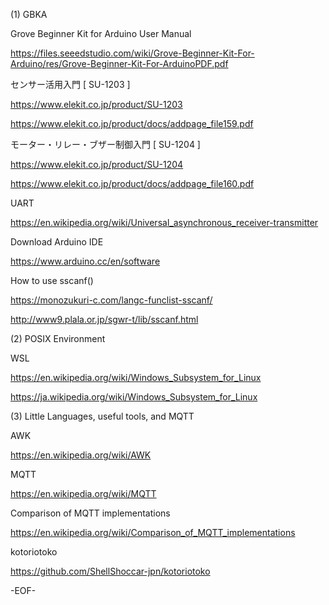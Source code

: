 
(1) GBKA

Grove Beginner Kit for Arduino User Manual
 
  https://files.seeedstudio.com/wiki/Grove-Beginner-Kit-For-Arduino/res/Grove-Beginner-Kit-For-ArduinoPDF.pdf
  

センサー活用入門 [ SU-1203 ]

  https://www.elekit.co.jp/product/SU-1203
  
  https://www.elekit.co.jp/product/docs/addpage_file159.pdf


モーター・リレー・ブザー制御入門 [ SU-1204 ]

  https://www.elekit.co.jp/product/SU-1204
  
  https://www.elekit.co.jp/product/docs/addpage_file160.pdf
   
UART

  https://en.wikipedia.org/wiki/Universal_asynchronous_receiver-transmitter


Download Arduino IDE

  https://www.arduino.cc/en/software


How to use sscanf()

  https://monozukuri-c.com/langc-funclist-sscanf/

  http://www9.plala.or.jp/sgwr-t/lib/sscanf.html


(2) POSIX Environment

WSL

  https://en.wikipedia.org/wiki/Windows_Subsystem_for_Linux

  https://ja.wikipedia.org/wiki/Windows_Subsystem_for_Linux

(3) Little Languages, useful tools, and MQTT

AWK

  https://en.wikipedia.org/wiki/AWK
  
MQTT

  https://en.wikipedia.org/wiki/MQTT

Comparison of MQTT implementations

  https://en.wikipedia.org/wiki/Comparison_of_MQTT_implementations

kotoriotoko

  https://github.com/ShellShoccar-jpn/kotoriotoko


-EOF-

